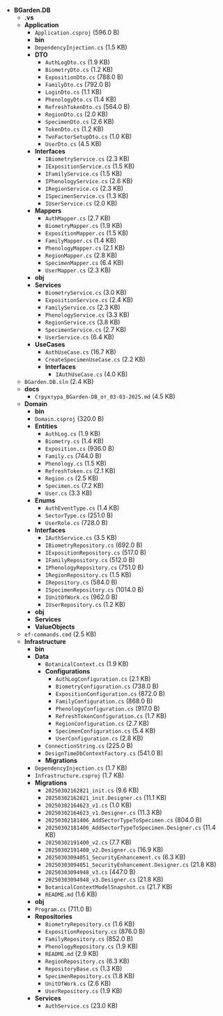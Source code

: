 - **BGarden.DB**
  - **.vs**
  - **Application**
    - `Application.csproj` (596.0 B)
    - **bin**
    - `DependencyInjection.cs` (1.5 KB)
    - **DTO**
      - `AuthLogDto.cs` (1.9 KB)
      - `BiometryDto.cs` (1.2 KB)
      - `ExpositionDto.cs` (788.0 B)
      - `FamilyDto.cs` (792.0 B)
      - `LoginDto.cs` (1.1 KB)
      - `PhenologyDto.cs` (1.4 KB)
      - `RefreshTokenDto.cs` (564.0 B)
      - `RegionDto.cs` (2.0 KB)
      - `SpecimenDto.cs` (2.6 KB)
      - `TokenDto.cs` (1.2 KB)
      - `TwoFactorSetupDto.cs` (1.0 KB)
      - `UserDto.cs` (4.5 KB)
    - **Interfaces**
      - `IBiometryService.cs` (2.3 KB)
      - `IExpositionService.cs` (1.5 KB)
      - `IFamilyService.cs` (1.5 KB)
      - `IPhenologyService.cs` (2.6 KB)
      - `IRegionService.cs` (2.3 KB)
      - `ISpecimenService.cs` (1.3 KB)
      - `IUserService.cs` (2.0 KB)
    - **Mappers**
      - `AuthMapper.cs` (2.7 KB)
      - `BiometryMapper.cs` (1.9 KB)
      - `ExpositionMapper.cs` (1.5 KB)
      - `FamilyMapper.cs` (1.4 KB)
      - `PhenologyMapper.cs` (2.1 KB)
      - `RegionMapper.cs` (2.8 KB)
      - `SpecimenMapper.cs` (6.4 KB)
      - `UserMapper.cs` (2.3 KB)
    - **obj**
    - **Services**
      - `BiometryService.cs` (3.0 KB)
      - `ExpositionService.cs` (2.4 KB)
      - `FamilyService.cs` (2.3 KB)
      - `PhenologyService.cs` (3.3 KB)
      - `RegionService.cs` (3.8 KB)
      - `SpecimenService.cs` (2.7 KB)
      - `UserService.cs` (6.4 KB)
    - **UseCases**
      - `AuthUseCase.cs` (16.7 KB)
      - `CreateSpecimenUseCase.cs` (2.2 KB)
      - **Interfaces**
        - `IAuthUseCase.cs` (4.0 KB)
  - `BGarden.DB.sln` (2.4 KB)
  - **docs**
    - `Структура_BGarden-DB_от_03-03-2025.md` (4.5 KB)
  - **Domain**
    - **bin**
    - `Domain.csproj` (320.0 B)
    - **Entities**
      - `AuthLog.cs` (1.9 KB)
      - `Biometry.cs` (1.4 KB)
      - `Exposition.cs` (936.0 B)
      - `Family.cs` (744.0 B)
      - `Phenology.cs` (1.5 KB)
      - `RefreshToken.cs` (2.1 KB)
      - `Region.cs` (2.5 KB)
      - `Specimen.cs` (7.2 KB)
      - `User.cs` (3.3 KB)
    - **Enums**
      - `AuthEventType.cs` (1.4 KB)
      - `SectorType.cs` (251.0 B)
      - `UserRole.cs` (728.0 B)
    - **Interfaces**
      - `IAuthService.cs` (3.5 KB)
      - `IBiometryRepository.cs` (692.0 B)
      - `IExpositionRepository.cs` (517.0 B)
      - `IFamilyRepository.cs` (512.0 B)
      - `IPhenologyRepository.cs` (751.0 B)
      - `IRegionRepository.cs` (1.5 KB)
      - `IRepository.cs` (584.0 B)
      - `ISpecimenRepository.cs` (1014.0 B)
      - `IUnitOfWork.cs` (962.0 B)
      - `IUserRepository.cs` (1.2 KB)
    - **obj**
    - **Services**
    - **ValueObjects**
  - `ef-commands.cmd` (2.5 KB)
  - **Infrastructure**
    - **bin**
    - **Data**
      - `BotanicalContext.cs` (1.9 KB)
      - **Configurations**
        - `AuthLogConfiguration.cs` (2.1 KB)
        - `BiometryConfiguration.cs` (738.0 B)
        - `ExpositionConfiguration.cs` (872.0 B)
        - `FamilyConfiguration.cs` (868.0 B)
        - `PhenologyConfiguration.cs` (917.0 B)
        - `RefreshTokenConfiguration.cs` (1.7 KB)
        - `RegionConfiguration.cs` (2.7 KB)
        - `SpecimenConfiguration.cs` (5.4 KB)
        - `UserConfiguration.cs` (2.8 KB)
      - `ConnectionString.cs` (225.0 B)
      - `DesignTimeDbContextFactory.cs` (541.0 B)
      - **Migrations**
    - `DependencyInjection.cs` (1.7 KB)
    - `Infrastructure.csproj` (1.7 KB)
    - **Migrations**
      - `20250302162821_init.cs` (9.6 KB)
      - `20250302162821_init.Designer.cs` (11.1 KB)
      - `20250302164623_v1.cs` (1.0 KB)
      - `20250302164623_v1.Designer.cs` (11.3 KB)
      - `20250302181406_AddSectorTypeToSpecimen.cs` (804.0 B)
      - `20250302181406_AddSectorTypeToSpecimen.Designer.cs` (11.4 KB)
      - `20250302191400_v2.cs` (7.7 KB)
      - `20250302191400_v2.Designer.cs` (16.9 KB)
      - `20250303094051_SecurityEnhancement.cs` (6.3 KB)
      - `20250303094051_SecurityEnhancement.Designer.cs` (21.8 KB)
      - `20250303094948_v3.cs` (447.0 B)
      - `20250303094948_v3.Designer.cs` (21.8 KB)
      - `BotanicalContextModelSnapshot.cs` (21.7 KB)
      - `README.md` (1.6 KB)
    - **obj**
    - `Program.cs` (711.0 B)
    - **Repositories**
      - `BiometryRepository.cs` (1.6 KB)
      - `ExpositionRepository.cs` (876.0 B)
      - `FamilyRepository.cs` (852.0 B)
      - `PhenologyRepository.cs` (1.9 KB)
      - `README.md` (2.9 KB)
      - `RegionRepository.cs` (6.3 KB)
      - `RepositoryBase.cs` (1.3 KB)
      - `SpecimenRepository.cs` (1.8 KB)
      - `UnitOfWork.cs` (2.6 KB)
      - `UserRepository.cs` (1.9 KB)
    - **Services**
      - `AuthService.cs` (23.0 KB)
